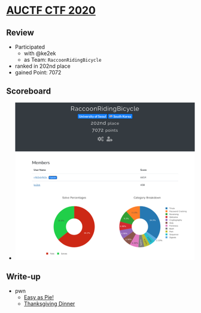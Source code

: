 # [AUCTF CTF 2020](https://ctf.auburn.edu/)

## Review

* Participated
  * with @ke2ek
  * as Team: `RaccoonRidingBicycle`
* ranked in 202nd place
* gained Point: 7072

## Scoreboard

* ![scoreboard](./scoreboard.png?raw=true)

## Write-up

* pwn
  * [Easy as Pie!](./pwn/Easy_as_Pie/)
  * [Thanksgiving Dinner](./pwn/Thanksgiving_Dinner/)
